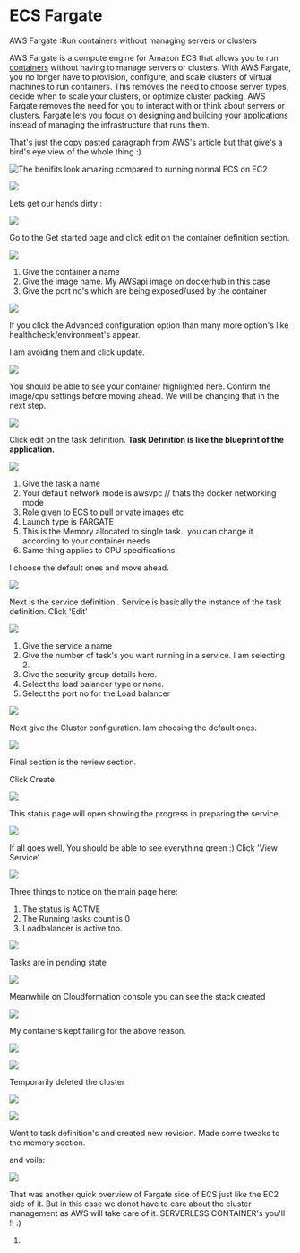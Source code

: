 # ECS Fargate

AWS Fargate :Run containers without managing servers or clusters

 AWS Fargate is a compute engine for Amazon ECS that allows you to run [containers](http://aws.amazon.com/what-are-containers) without having to manage servers or clusters. With AWS Fargate, you no longer have to provision, configure, and scale clusters of virtual machines to run containers. This removes the need to choose server types, decide when to scale your clusters, or optimize cluster packing. AWS Fargate removes the need for you to interact with or think about servers or clusters. Fargate lets you focus on designing and building your applications instead of managing the infrastructure that runs them.

That's just the copy pasted paragraph from AWS's article but that give's a bird's eye view of the whole thing :\)

![The benifits look amazing compared to running normal ECS on EC2](../../../.gitbook/assets/image%20%2844%29.png)

![](../../../.gitbook/assets/image%20%2833%29.png)

Lets get our hands dirty :

![](../../../.gitbook/assets/image.png)

Go to the Get started page and click edit on the container definition section.

![](../../../.gitbook/assets/image%20%2841%29.png)

1. Give the container a name
2. Give the image name. My AWSapi image on dockerhub in this case
3. Give the port no's which are being exposed/used by the container

![](../../../.gitbook/assets/image%20%282%29.png)

If you click the Advanced configuration option than many more option's like healthcheck/environment's appear.

I am avoiding them and click update.

![](../../../.gitbook/assets/image%20%2813%29.png)

You should be able to see your container highlighted here. Confirm the image/cpu settings before moving ahead. We will be changing that in the next step.

![](../../../.gitbook/assets/image%20%2839%29.png)

Click edit on the task definition. **Task Definition is like the blueprint of the application.**

![](../../../.gitbook/assets/image%20%289%29.png)

1. Give the task a name
2. Your default network mode is awsvpc // thats the docker networking mode
3. Role given to ECS to pull private images etc
4. Launch type is  FARGATE
5. This is the Memory allocated to single task.. you can change it according to your container needs
6. Same thing applies to CPU specifications.

I choose the default ones and move ahead.

![](../../../.gitbook/assets/image%20%2820%29.png)

Next is the service definition.. Service is basically the instance of the task definition. Click 'Edit'

![](../../../.gitbook/assets/image%20%2815%29.png)

1. Give the service a name
2. Give the number of task's you want running in a service. I am selecting 2.
3. Give the security group details here.
4. Select the load balancer type or none.
5. Select the port no for the Load balancer

![](../../../.gitbook/assets/image%20%2819%29.png)

Next give the Cluster configuration. Iam choosing the default ones.

![](../../../.gitbook/assets/image%20%2821%29.png)

Final section is the review section.

Click Create.

![](../../../.gitbook/assets/image%20%281%29.png)

This status page will open showing the progress in preparing the service.

![](../../../.gitbook/assets/image%20%286%29.png)

If all goes well, You should be able to see everything green :\) Click 'View Service'

![](../../../.gitbook/assets/image%20%2837%29.png)

Three things to notice on the main page here:

1. The status is ACTIVE
2. The Running tasks count is  0
3. Loadbalancer is active too.

 

![](../../../.gitbook/assets/image%20%2823%29.png)

Tasks are in pending state

![](../../../.gitbook/assets/image%20%2832%29.png)

Meanwhile on Cloudformation console you can see the stack created

![](../../../.gitbook/assets/image%20%2824%29.png)

My containers kept failing for the above reason.

![](../../../.gitbook/assets/image%20%284%29.png)

![](../../../.gitbook/assets/image%20%2827%29.png)

Temporarily deleted the cluster 

![](../../../.gitbook/assets/image%20%2845%29.png)

![](../../../.gitbook/assets/image%20%2830%29.png)

Went to task definition's and created new revision. Made some tweaks to the memory section.

and voila:

![](../../../.gitbook/assets/image%20%2812%29.png)

That was another quick overview of Fargate side of ECS just like the EC2 side of it. But in this case we donot have to care about the cluster management as AWS will take care of it. SERVERLESS CONTAINER's you'll !! :\)

















1. 


